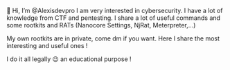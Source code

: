  👋 Hi, I’m @Alexisdevpro
I am very interested in cybersecurity.
I have a lot of knowledge from CTF and pentesting.
I share a lot of useful commands and some rootkits and RATs (Nanocore Settings, NjRat, Meterpreter,...)

My own rootkits are in private, come dm if you want. Here I share the most interesting and useful ones !

I do it all legally 😉 an educational purpose !

